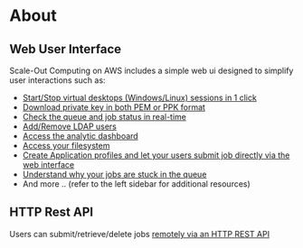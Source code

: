 # About

## Web User Interface
Scale-Out Computing on AWS includes a simple web ui designed to simplify user interactions such as:

- [Start/Stop virtual desktops (Windows/Linux) sessions in 1 click](../web-interface/create-virtual-desktops/)
- [Download private key in both PEM or PPK format](../tutorials/access-soca-cluster/#ssh-access)
- [Check the queue and job status in real-time](../web-interface/manage-ldap-users/)
- [Add/Remove LDAP users ](../web-interface/manage-ldap-users/)
- [Access the analytic dashboard](../web-interface/my-activity/)
- [Access your filesystem](../web-interface/my-files/)
- [Create Application profiles and let your users submit job directly via the web interface](../web-interface/submit-hpc-jobs-web-based-interface/)
- [Understand why your jobs are stuck in the queue](../web-interface/my-job-queue/#understand-why-your-job-cannot-start)
- And more .. (refer to the left sidebar for additional resources)

## HTTP Rest API
Users can submit/retrieve/delete jobs [remotely via an HTTP REST API](../web-interface/control-hpc-job-with-http-web-rest-api/)